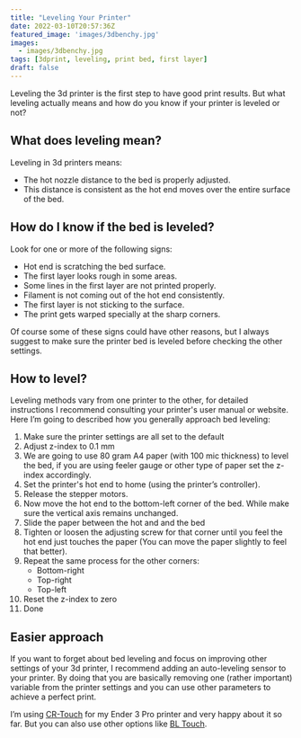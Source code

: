 ```yaml
---
title: "Leveling Your Printer"
date: 2022-03-10T20:57:36Z
featured_image: 'images/3dbenchy.jpg'
images:
  - images/3dbenchy.jpg
tags: [3dprint, leveling, print bed, first layer]
draft: false
---
```


Leveling the 3d printer is the first step to have good print results. But what leveling actually means and how do you know if your printer is leveled or not?

## What does leveling mean?

Leveling in 3d printers means:

- The hot nozzle distance to the bed is properly adjusted.
- This distance is consistent as the hot end moves over the entire surface of the bed.

## How do I know if the bed is leveled?

Look for one or more of the following signs:

- Hot end is scratching the bed surface.
- The first layer looks rough in some areas.
- Some lines in the first layer are not printed properly.
- Filament is not coming out of the hot end consistently.
- The first layer is not sticking to the surface.
- The print gets warped specially at the sharp corners.

Of course some of these signs could have other reasons, but I always suggest to make sure the printer bed is leveled before checking the other settings.

## How to level?

Leveling methods vary from one printer to the other, for detailed instructions I recommend consulting your printer's user manual or website. Here I’m going to described how you generally approach bed leveling:

1. Make sure the printer settings are all set to the default
1. Adjust z-index to 0.1 mm 
1. We are going to use 80 gram A4 paper (with 100 mic thickness) to level the bed, if you are using feeler gauge or other type of paper set the z-index accordingly.
1. Set the printer's hot end to home (using the printer’s controller).
1. Release the stepper motors.
1. Now move the hot end to the bottom-left corner of the bed. While make sure the vertical axis remains unchanged.
1. Slide the paper between the hot and and the bed
1. Tighten or loosen the adjusting screw for that corner until you feel the hot end just touches the paper (You can move the paper slightly to feel that better).
1. Repeat the same process for the other corners:
    - Bottom-right 
    - Top-right
    - Top-left 
1. Reset the z-index to zero
1. Done

## Easier approach

If you want to forget about bed leveling and focus on improving other settings of your 3d printer, I recommend adding an auto-leveling sensor to your printer. By doing that you are basically removing one (rather important) variable from the printer settings and you can use other parameters to achieve a perfect print.

I’m using [CR-Touch](https://www.creality3dshop.eu/products/creality3d-cr-touch-auto-bed-leveling-sensor-for-ender-series-3d-printer-with-4-2-2-4-2-7-motherboard?gclid=CjwKCAiA4KaRBhBdEiwAZi1zzjHamio9WtW8aRnOIx904bfD3KymJiix-fLnoGape-FGYT-rqjjBvBoCOAsQAvD_BwE) for my Ender 3 Pro printer and very happy about it so far. But you can also use other options like [BL Touch](https://www.creality3dofficial.com/collections/bl-touch?sca_ref=10788.CFDqhuwn3C).

